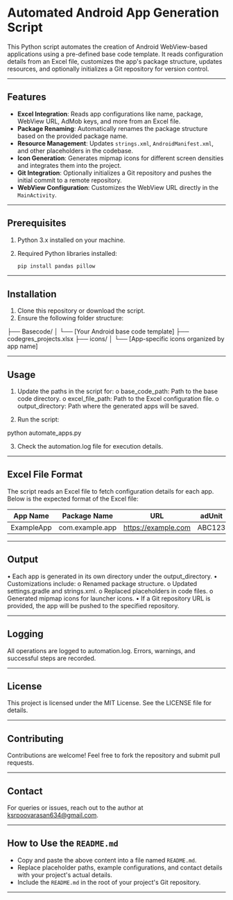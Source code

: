 # Automated Android App Generation Script

This Python script automates the creation of Android WebView-based applications using a pre-defined base code template. It reads configuration details from an Excel file, customizes the app's package structure, updates resources, and optionally initializes a Git repository for version control.

---

## Features

- **Excel Integration**: Reads app configurations like name, package, WebView URL, AdMob keys, and more from an Excel file.
- **Package Renaming**: Automatically renames the package structure based on the provided package name.
- **Resource Management**: Updates `strings.xml`, `AndroidManifest.xml`, and other placeholders in the codebase.
- **Icon Generation**: Generates mipmap icons for different screen densities and integrates them into the project.
- **Git Integration**: Optionally initializes a Git repository and pushes the initial commit to a remote repository.
- **WebView Configuration**: Customizes the WebView URL directly in the `MainActivity`.

---

## Prerequisites

1. Python 3.x installed on your machine.
2. Required Python libraries installed:

   ```bash
   pip install pandas pillow

---

## Installation

1.	Clone this repository or download the script.
2.	Ensure the following folder structure:

├── Basecode/
│   └── [Your Android base code template]
├── codegres_projects.xlsx
├── icons/
│   └── [App-specific icons organized by app name]

---

## Usage

1.	Update the paths in the script for:
o	base_code_path: Path to the base code directory.
o	excel_file_path: Path to the Excel configuration file.
o	output_directory: Path where the generated apps will be saved.

2.	Run the script:

python automate_apps.py

3.	Check the automation.log file for execution details.

---

## Excel File Format

The script reads an Excel file to fetch configuration details for each app. Below is the expected format of the Excel file:

| App Name    | Package Name      | URL                | adUnit  | interstitialAdId | bannerAdId | isBannerAds | isInterstitialAds | isPortfolio | Repo URL                          |
|-------------|-------------------|--------------------|---------|------------------|------------|-------------|-------------------|-------------|------------------------------------|
| ExampleApp  | com.example.app   | https://example.com | ABC123  | DEF456          | GHI789     | true        | false             | false       | https://github.com/ExampleApp.git |

---

## Output

•	Each app is generated in its own directory under the output_directory.
•	Customizations include:
o	Renamed package structure.
o	Updated settings.gradle and strings.xml.
o	Replaced placeholders in code files.
o	Generated mipmap icons for launcher icons.
•	If a Git repository URL is provided, the app will be pushed to the specified repository.

---

## Logging

All operations are logged to automation.log. Errors, warnings, and successful steps are recorded.

---

## License
This project is licensed under the MIT License. See the LICENSE file for details.

---

## Contributing
Contributions are welcome! Feel free to fork the repository and submit pull requests.

---

## Contact
For queries or issues, reach out to the author at ksrpoovarasan634@gmail.com.

---

## How to Use the `README.md`
- Copy and paste the above content into a file named `README.md`.
- Replace placeholder paths, example configurations, and contact details with your project's actual details.
- Include the `README.md` in the root of your project's Git repository.

---
